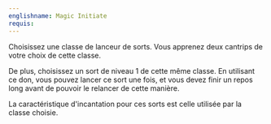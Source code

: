```yaml
---
englishname: Magic Initiate
requis:
---
```

Choisissez une classe de lanceur de sorts. Vous apprenez deux cantrips de votre choix de cette classe.

De plus, choisissez un sort de niveau 1 de cette même classe. En utilisant ce don, vous pouvez lancer ce sort une fois, et vous devez finir un repos long avant de pouvoir le relancer de cette manière.

La caractéristique d'incantation pour ces sorts est celle utilisée par la classe choisie.
